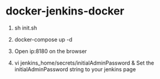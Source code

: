 # docker-jenkins-docker

1. sh init.sh

2. docker-compose up -d

3. Open ip:8180 on the browser 

4. vi jenkins_home/secrets/initialAdminPassword & Set the initialAdminPassword string to your jenkins page
